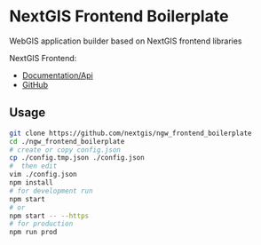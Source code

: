 # NextGIS Frontend Boilerplate

WebGIS application builder based on NextGIS frontend libraries

NextGIS Frontend: 
 - [Documentation/Api](http://code.nextgis.com)
 - [GitHub](https://github.com/nextgis/nextgisweb_frontend)

## Usage

```bash
git clone https://github.com/nextgis/ngw_frontend_boilerplate
cd ./ngw_frontend_boilerplate
# create or copy config.json
cp ./config.tmp.json ./config.json
#  then edit
vim ./config.json
npm install
# for development run
npm start
# or 
npm start -- --https
# for production
npm run prod
```